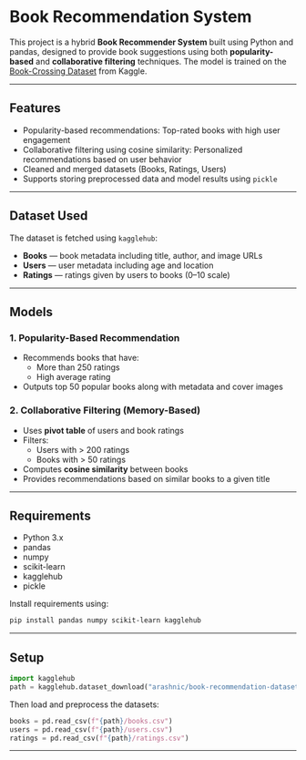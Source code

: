 #  Book Recommendation System

This project is a hybrid **Book Recommender System** built using Python and pandas, designed to provide book suggestions using both **popularity-based** and **collaborative filtering** techniques. The model is trained on the [Book-Crossing Dataset](https://www.kaggle.com/datasets/arashnic/book-recommendation-dataset) from Kaggle.

---

## Features

- Popularity-based recommendations: Top-rated books with high user engagement
- Collaborative filtering using cosine similarity: Personalized recommendations based on user behavior
- Cleaned and merged datasets (Books, Ratings, Users)
- Supports storing preprocessed data and model results using `pickle`

---

##  Dataset Used

The dataset is fetched using `kagglehub`:

- **Books** — book metadata including title, author, and image URLs  
- **Users** — user metadata including age and location  
- **Ratings** — ratings given by users to books (0–10 scale)

---

##  Models

### 1. Popularity-Based Recommendation

- Recommends books that have:
  - More than 250 ratings
  - High average rating
- Outputs top 50 popular books along with metadata and cover images

### 2. Collaborative Filtering (Memory-Based)

- Uses **pivot table** of users and book ratings
- Filters:
  - Users with > 200 ratings
  - Books with > 50 ratings
- Computes **cosine similarity** between books
- Provides recommendations based on similar books to a given title

---



##  Requirements

* Python 3.x
* pandas
* numpy
* scikit-learn
* kagglehub
* pickle

Install requirements using:

```bash
pip install pandas numpy scikit-learn kagglehub
```

---

##  Setup

```python
import kagglehub
path = kagglehub.dataset_download("arashnic/book-recommendation-dataset")
```

Then load and preprocess the datasets:

```python
books = pd.read_csv(f"{path}/books.csv")
users = pd.read_csv(f"{path}/users.csv")
ratings = pd.read_csv(f"{path}/ratings.csv")
```

---



